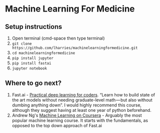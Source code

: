 # Machine Learning For Medicine

## Setup instructions
1. Open terminal (cmd-space then type terminal)
2. `git clone https://github.com/lharries/machinelearningformedicine.git`
3. `cd machinelearningformedicine`
4. `pip install jupyter`
5. `pip install fastai`
6. `jupyter notebook`

## Where to go next?

1. Fast.ai - [Practical deep learning for coders](https://course.fast.ai/). “Learn how to build state of the art models without needing graduate-level math — but also without dumbing anything down”. I would highly recommend this course, although they suggest having at least one year of python beforehand.
2. Andrew Ng's [Machine Learning on Coursera](https://www.coursera.org/learn/machine-learning) - Arguably the most popular machine learning course. It starts with the fundamentals, as opposed to the top down approach of Fast.ai
